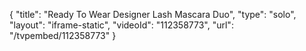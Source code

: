 {
    "title": "Ready To Wear Designer Lash Mascara Duo",
    "type": "solo",
    "layout": "iframe-static",
    "videoId": "112358773",
    "url": "\/tvpembed\/112358773"
}